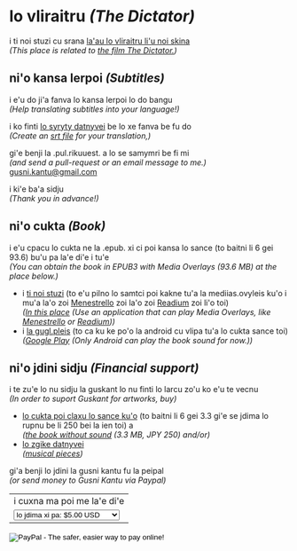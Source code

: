 # lo vliraitru _(The Dictator)_
i ti noi stuzi cu srana [la'au lo vliraitru li'u noi skina](https://vimeo.com/190637628)  
_(This place is related to [the film The Dictator.](https://vimeo.com/190637628))_


## ni'o kansa lerpoi _(Subtitles)_
i e'u do ji'a fanva lo kansa lerpoi lo do bangu  
_(Help translating subtitles into your language!)_

i ko finti [lo syryty datnyvei](https://github.com/guskant/vliraitru) be lo xe fanva be fu do  
_(Create an [srt file](https://github.com/guskant/vliraitru) for your translation,)_

gi'e benji la .pul.rikuuest. a lo se samymri be fi mi  
_(and send a pull-request or an email message to me.)_  
[gusni.kantu@gmail.com](mailto:gusni.kantu@gmail.com)

i ki'e ba'a sidju  
_(Thank you in advance!)_

## ni'o cukta _(Book)_
i e'u cpacu lo cukta ne la .epub. xi ci poi kansa lo sance (to baitni li 6 gei 93.6) bu'u pa la'e di'e i tu'e  
_(You can obtain the book in EPUB3 with Media Overlays (93.6 MB) at the place below.)_

- i [ti noi stuzi](./vliraitru_sance.epub) (to e'u pilno lo samtci poi kakne tu'a la mediias.ovyleis ku'o i mu'a la'o zoi [Menestrello](https://www.readbeyond.it/menestrello/) zoi la'o zoi [Readium](http://readium.org/) zoi li'o toi)  
  _([In this place](./vliraitru_sance.epub) (Use an application that can play Media Overlays, like [Menestrello](https://www.readbeyond.it/menestrello/) or [Readium](http://readium.org/)))_
- i [la gugl.pleis](https://play.google.com/store/books/details/la_guskant_lo_vliraitru_to_sance_kansa_toi?id=VfQnDwAAQBAJ) (to ca ku ke po'o la android cu vlipa tu'a lo cukta sance toi)  
  _([Google Play](https://play.google.com/store/books/details/la_guskant_lo_vliraitru_to_sance_kansa_toi?id=VfQnDwAAQBAJ) (Only Android can play the book sound for now.))_

## ni'o jdini sidju _(Financial support)_
i te zu'e lo nu sidju la guskant lo nu finti lo larcu zo'u ko e'u te vecnu  
_(In order to suport Guskant for artworks, buy)_
- [lo cukta poi claxu lo sance ku'o](https://play.google.com/store/books/details/la_guskant_lo_vliraitru?id=XvInDwAAQBAJ) (to baitni li 6 gei 3.3 gi'e se jdima lo rupnu be li 250 bei la ien toi) a  
   _([the book without sound](https://play.google.com/store/books/details/la_guskant_lo_vliraitru?id=XvInDwAAQBAJ) (3.3 MB, JPY 250) and/or)_
- [lo zgike datnyvei](https://play.google.com/store/music/artist/guskant?id=Ap2qfydsuekeeqjtvl7bxljcsmq)  
  _([musical pieces](https://play.google.com/store/music/artist/guskant?id=Ap2qfydsuekeeqjtvl7bxljcsmq))_

gi'a benji lo jdini la gusni kantu fu la peipal  
_(or send money to Gusni Kantu via Paypal)_

<form action="https://www.paypal.com/cgi-bin/webscr" method="post" target="_top">
<input type="hidden" name="cmd" value="_s-xclick">
<input type="hidden" name="hosted_button_id" value="U2TRKEAZEF5HS">
<table>
<tr><td><input type="hidden" name="on0" value="i cuxna ma poi me la'e di'e">i cuxna ma poi me la'e di'e</td></tr><tr><td><select name="os0">
	<option value="lo jdima xi pa:">lo jdima xi pa: $5.00 USD</option>
	<option value="lo jdima xi re:">lo jdima xi re: $10.00 USD</option>
	<option value="lo jdima xi ci:">lo jdima xi ci: $20.00 USD</option>
	<option value="lo jdima xi vo:">lo jdima xi vo: $50.00 USD</option>
	<option value="lo jdima xi mu:">lo jdima xi mu: $100.00 USD</option>
</select> </td></tr>
</table>
<input type="hidden" name="currency_code" value="USD">
<input type="image" src="./pixra/button.png" border="0" name="submit" alt="PayPal - The safer, easier way to pay online!">
<img alt="" border="0" src="https://www.paypalobjects.com/en_US/i/scr/pixel.gif" width="1" height="1">
</form>


